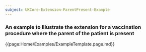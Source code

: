 ```yaml
---
subject: UKCore-Extension-ParentPresent-Example
---
```

### An example to illustrate the extension for a vaccination procedure where the parent of the patient is present

{{page:Home/Examples/ExampleTemplate.page.md}}

